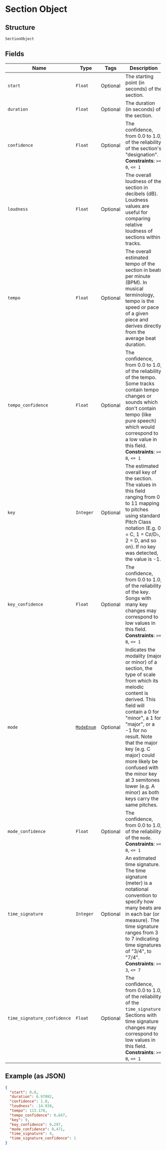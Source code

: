 
# Section Object

## Structure

`SectionObject`

## Fields

| Name | Type | Tags | Description |
|  --- | --- | --- | --- |
| `start` | `Float` | Optional | The starting point (in seconds) of the section. |
| `duration` | `Float` | Optional | The duration (in seconds) of the section. |
| `confidence` | `Float` | Optional | The confidence, from 0.0 to 1.0, of the reliability of the section's "designation".<br>**Constraints**: `>= 0`, `<= 1` |
| `loudness` | `Float` | Optional | The overall loudness of the section in decibels (dB). Loudness values are useful for comparing relative loudness of sections within tracks. |
| `tempo` | `Float` | Optional | The overall estimated tempo of the section in beats per minute (BPM). In musical terminology, tempo is the speed or pace of a given piece and derives directly from the average beat duration. |
| `tempo_confidence` | `Float` | Optional | The confidence, from 0.0 to 1.0, of the reliability of the tempo. Some tracks contain tempo changes or sounds which don't contain tempo (like pure speech) which would correspond to a low value in this field.<br>**Constraints**: `>= 0`, `<= 1` |
| `key` | `Integer` | Optional | The estimated overall key of the section. The values in this field ranging from 0 to 11 mapping to pitches using standard Pitch Class notation (E.g. 0 = C, 1 = C♯/D♭, 2 = D, and so on). If no key was detected, the value is -1. |
| `key_confidence` | `Float` | Optional | The confidence, from 0.0 to 1.0, of the reliability of the key. Songs with many key changes may correspond to low values in this field.<br>**Constraints**: `>= 0`, `<= 1` |
| `mode` | [`ModeEnum`](../../doc/models/mode-enum.md) | Optional | Indicates the modality (major or minor) of a section, the type of scale from which its melodic content is derived. This field will contain a 0 for "minor", a 1 for "major", or a -1 for no result. Note that the major key (e.g. C major) could more likely be confused with the minor key at 3 semitones lower (e.g. A minor) as both keys carry the same pitches. |
| `mode_confidence` | `Float` | Optional | The confidence, from 0.0 to 1.0, of the reliability of the `mode`.<br>**Constraints**: `>= 0`, `<= 1` |
| `time_signature` | `Integer` | Optional | An estimated time signature. The time signature (meter) is a notational convention to specify how many beats are in each bar (or measure). The time signature ranges from 3 to 7 indicating time signatures of "3/4", to "7/4".<br>**Constraints**: `>= 3`, `<= 7` |
| `time_signature_confidence` | `Float` | Optional | The confidence, from 0.0 to 1.0, of the reliability of the `time_signature`. Sections with time signature changes may correspond to low values in this field.<br>**Constraints**: `>= 0`, `<= 1` |

## Example (as JSON)

```json
{
  "start": 0.0,
  "duration": 6.97092,
  "confidence": 1.0,
  "loudness": -14.938,
  "tempo": 113.178,
  "tempo_confidence": 0.647,
  "key": 9,
  "key_confidence": 0.297,
  "mode_confidence": 0.471,
  "time_signature": 4,
  "time_signature_confidence": 1
}
```

